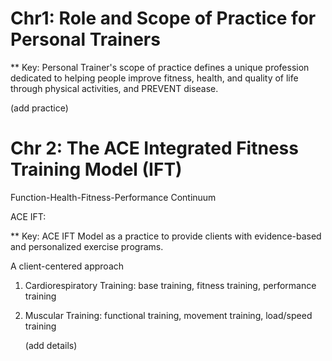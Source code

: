 # Chr1: Role and Scope of Practice for Personal Trainers

** Key: Personal Trainer's scope of practice defines a unique profession dedicated to helping people improve fitness, health, and quality of life through physical activities, and PREVENT disease.

(add practice)

# Chr 2: The ACE Integrated Fitness Training Model (IFT)

Function-Health-Fitness-Performance Continuum

ACE IFT: 

** Key: ACE IFT Model as a practice to provide clients with evidence-based and personalized exercise programs.

A client-centered approach

1. Cardiorespiratory Training: base training, fitness training, performance training

2. Muscular Training: functional training, movement training, load/speed training

   (add details)
